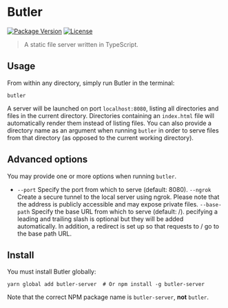 # Butler

[![Package Version](https://img.shields.io/npm/v/butler-server.svg)](https://www.npmjs.com/package/butler-server)
[![License](https://img.shields.io/npm/l/butler-server.svg)](https://tldrlegal.com/license/mit-license)

> A static file server written in TypeScript.

## Usage

From within any directory, simply run Butler in the terminal:

    butler

A server will be launched on port `localhost:8080`, listing all directories and
files in the current directory. Directories containing an `index.html` file
will automatically render them instead of listing files. You can also provide a
directory name as an argument when running `butler` in order to serve files
from that directory (as opposed to the current working directory).

## Advanced options

You may provide one or more options when running `butler`.

- `--port` Specify the port from which to serve (default: 8080).
  `--ngrok` Create a secure tunnel to the local server using ngrok. Please
  note that the address is publicly accessible and may expose private files.
  `--base-path` Specify the base URL from which to serve (default: /).
  pecifying a leading and trailing slash is optional but they will be added
  automatically. In addition, a redirect is set up so that requests to / go to
  the base path URL.

## Install

You must install Butler globally:

    yarn global add butler-server  # Or npm install -g butler-server

Note that the correct NPM package name is `butler-server`, **not** `butler`.
